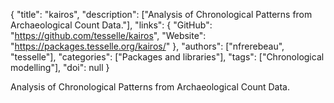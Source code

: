 {
  "title": "kairos",
  "description": ["Analysis of Chronological Patterns from Archaeological Count Data."],
  "links": {
    "GitHub": "https://github.com/tesselle/kairos",
    "Website": "https://packages.tesselle.org/kairos/"
  },
  "authors": ["nfrerebeau", "tesselle"],
  "categories": ["Packages and libraries"],
  "tags": ["Chronological modelling"],
  "doi": null
}

<!-- Generated by csv2md.R – do not edit by hand -->

Analysis of Chronological Patterns from Archaeological Count Data.